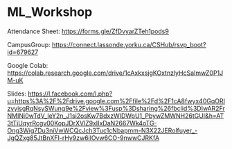 # ML_Workshop

Attendance Sheet: https://forms.gle/ZfDvyarZTeh1pods9

CampusGroup: https://connect.lassonde.yorku.ca/CSHub/rsvp_boot?id=679627

Google Colab: https://colab.research.google.com/drive/1cAxkxsjgKOxtnzlyHcSaImwZ0P1JM-uK

Slides: https://l.facebook.com/l.php?u=https%3A%2F%2Fdrive.google.com%2Ffile%2Fd%2F1cA8fwyx40GqORIzyyisgRqNsySWung9e%2Fview%3Fusp%3Dsharing%26fbclid%3DIwAR2FrNMINi0wTdV_IeY2n_J1si2osKw7BdxzWIDWpU1_PbywZMWNH26tGUI&h=AT3tTiUqyrRcgv00KopJDrXVlZ9xIIxDaN2667Wk4oTG-Ong3Wig7Du3niVwWCQcJch3Tuc1cNbapmm-N3X22JERolfuyer_-JgQZxg85JtBnXFI-rHy9zw6ilOvw6CO-9nwwCJRKfA
